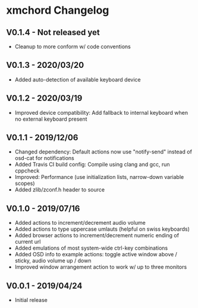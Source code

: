 xmchord Changelog
=================

V0.1.4 - Not released yet
-------------------------
* Cleanup to more conform w/ code conventions


V0.1.3 - 2020/03/20
-------------------
* Added auto-detection of available keyboard device


V0.1.2 - 2020/03/19
-------------------
* Improved device compatibility: Add fallback to internal keyboard when no external keyboard present


V0.1.1 - 2019/12/06
-------------------
* Changed dependency: Default actions now use "notify-send" instead of osd-cat for notifications
* Added Travis CI build config: Compile using clang and gcc, run cppcheck
* Improved: Performance (use initialization lists, narrow-down variable scopes)
* Added zlib/zconf.h header to source


V0.1.0 - 2019/07/16
-------------------
* Added actions to increment/decrement audio volume
* Added actions to type uppercase umlauts (helpful on swiss keyboards)  
* Added browser actions to increment/decrement numeric ending of current url  
* Added emulations of most system-wide ctrl-key combinations  
* Added OSD info to example actions: toggle active window above / sticky, audio volume up / down  
* Improved window arrangement action to work w/ up to three monitors 


V0.0.1 - 2019/04/24
-------------------
* Initial release

